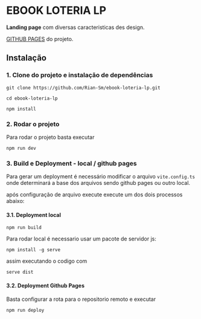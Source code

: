 # EBOOK LOTERIA LP
 __Landing page__ com diversas caracteristicas des design.

[GITHUB PAGES](https://rian-sm.github.io/ebook-loteria-lp/) do projeto.


## Instalação

### 1. Clone do projeto e instalação de dependências

````
git clone https://github.com/Rian-Sm/ebook-loteria-lp.git

cd ebook-loteria-lp

npm install

````

### 2. Rodar o projeto

Para rodar o projeto basta executar

````
npm run dev
````

### 3.  Build e Deployment - local / github pages

Para gerar um deployment é necessário modificar o arquivo `vite.config.ts` onde determinará a base dos arquivos sendo github pages ou outro local.

após configuração de arquivo execute execute um dos dois processos abaixo:


#### 3.1. Deployment local 


```
npm run build
```

Para rodar local é necessario usar um pacote de servidor js:

```
npm install -g serve
```

assim executando o codigo com

```
serve dist
```

#### 3.2. Deployment Github Pages

Basta configurar a rota para o repositorio remoto e executar

```
npm run deploy
```

